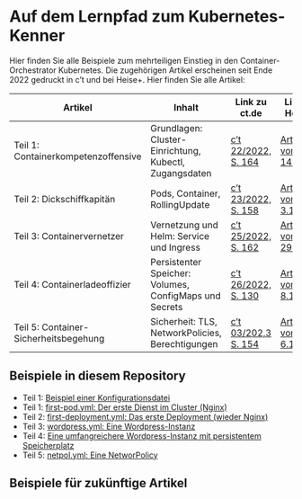 # Auf dem Lernpfad zum Kubernetes-Kenner

Hier finden Sie alle Beispiele zum mehrteiligen Einstieg in den Container-Orchestrator Kubernetes. Die zugehörigen Artikel erscheinen seit Ende 2022 gedruckt in c’t und bei Heise+. Hier finden Sie alle Artikel:

|Artikel|Inhalt|Link zu ct.de|Link zu Heise+|
|---|---|---|---|
|Teil 1: Containerkompetenzoffensive|Grundlagen: Cluster-Einrichtung, Kubectl, Zugangsdaten|[c’t 22/2022, S. 164](https://www.heise.de/select/ct/2022/22/2220016192019307305)|[Artikel vom 14.10.22](https://www.heise.de/ratgeber/Kubernetes-lernen-und-verstehen-Teil-1-Cluster-aus-drei-Linux-Servern-bauen-7308546.html)|
|Teil 2: Dickschiffkapitän|Pods, Container, RollingUpdate|[c’t 23/2022, S. 158](https://www.heise.de/select/ct/2022/23/2226222223049288708)|[Artikel vom 3.11.22](https://www.heise.de/ratgeber/Kubernetes-lernen-und-verstehen-Teil-2-Wie-Sie-Cluster-mit-Containern-fuellen-7325943.html)|
|Teil 3: Containervernetzer|Vernetzung und Helm: Service und Ingress|[c’t 25/2022, S. 162](https://www.heise.de/select/ct/2022/25/2227819463169465666)|[Artikel vom 29.11.22](https://www.heise.de/ratgeber/Kubernetes-lernen-und-verstehen-Teil-3-Container-vernetzen-7351581.html)|
|Teil 4: Containerladeoffizier|Persistenter Speicher: Volumes, ConfigMaps und Secrets|[c’t 26/2022, S. 130](https://www.heise.de/select/ct/2022/26/2230718252768410612)|[Artikel vom 8.12.22](https://www.heise.de/hintergrund/Kubernetes-lernen-und-verstehen-Teil-4-Daten-speichern-7367376.html)|
|Teil 5: Container-Sicherheitsbegehung|Sicherheit: TLS, NetworkPolicies, Berechtigungen|[c’t 03/202,3 S. 154](https://www.heise.de/select/ct/2023/3/2232021023011260054)|[Artikel vom 6.1.2023](https://www.heise.de/ratgeber/Kubernetes-lernen-und-verstehen-Teil-5-Sicherheitskonzepte-einsetzen-7445949.html)|

## Beispiele in diesem Repository

* Teil 1: [Beispiel einer Konfigurationsdatei](./part-1/kubeconfig)
* Teil 1: [first-pod.yml: Der erste Dienst im Cluster (Nginx)](./part-1/first-pod.yml)
* Teil 2: [first-deployment.yml: Das erste Deployment (wieder Nginx)](./part-2/first-deployment.yml)
* Teil 3: [wordpress.yml: Eine Wordpress-Instanz](./part-3/wordpress.yml)
* Teil 4: [Eine umfangreichere Wordpress-Instanz mit persistentem Speicherplatz](./part-4/README.md)
* Teil 5: [netpol.yml: Eine NetworPolicy](./part-5/netpol.yml)

## Beispiele für zukünftige Artikel


